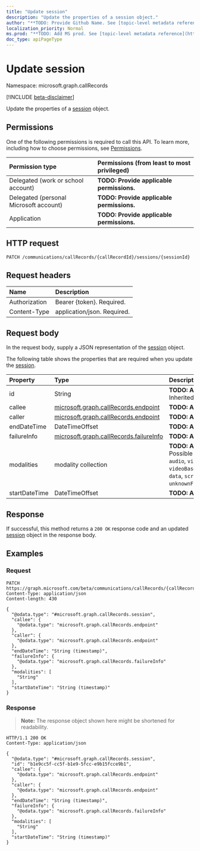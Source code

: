 ```yaml
---
title: "Update session"
description: "Update the properties of a session object."
author: "**TODO: Provide Github Name. See [topic-level metadata reference](https://msgo.azurewebsites.net/add/document/guidelines/metadata.html#topic-level-metadata)**"
localization_priority: Normal
ms.prod: "**TODO: Add MS prod. See [topic-level metadata reference](https://msgo.azurewebsites.net/add/document/guidelines/metadata.html#topic-level-metadata)**"
doc_type: apiPageType
---
```


# Update session
Namespace: microsoft.graph.callRecords

[!INCLUDE [beta-disclaimer](../../includes/beta-disclaimer.md)]

Update the properties of a [session](../resources/callrecords-session.md) object.

## Permissions
One of the following permissions is required to call this API. To learn more, including how to choose permissions, see [Permissions](/graph/permissions-reference).

|Permission type|Permissions (from least to most privileged)|
|:---|:---|
|Delegated (work or school account)|**TODO: Provide applicable permissions.**|
|Delegated (personal Microsoft account)|**TODO: Provide applicable permissions.**|
|Application|**TODO: Provide applicable permissions.**|

## HTTP request

<!-- {
  "blockType": "ignored"
}
-->
``` http
PATCH /communications/callRecords/{callRecordId}/sessions/{sessionId}
```

## Request headers
|Name|Description|
|:---|:---|
|Authorization|Bearer {token}. Required.|
|Content-Type|application/json. Required.|

## Request body
In the request body, supply a JSON representation of the [session](../resources/callrecords-session.md) object.

The following table shows the properties that are required when you update the [session](../resources/callrecords-session.md).

|Property|Type|Description|
|:---|:---|:---|
|id|String|**TODO: Add Description** Inherited from [entity](../resources/callrecords-entity.md)|
|callee|[microsoft.graph.callRecords.endpoint](../resources/callrecords-endpoint.md)|**TODO: Add Description**|
|caller|[microsoft.graph.callRecords.endpoint](../resources/callrecords-endpoint.md)|**TODO: Add Description**|
|endDateTime|DateTimeOffset|**TODO: Add Description**|
|failureInfo|[microsoft.graph.callRecords.failureInfo](../resources/callrecords-failureinfo.md)|**TODO: Add Description**|
|modalities|modality collection|**TODO: Add Description**. Possible values are: `audio`, `video`, `videoBasedScreenSharing`, `data`, `screenSharing`, `unknownFutureValue`.|
|startDateTime|DateTimeOffset|**TODO: Add Description**|



## Response

If successful, this method returns a `200 OK` response code and an updated [session](../resources/callrecords-session.md) object in the response body.

## Examples

### Request
<!-- {
  "blockType": "request",
  "name": "update_session"
}
-->
``` http
PATCH https://graph.microsoft.com/beta/communications/callRecords/{callRecordId}/sessions/{sessionId}
Content-Type: application/json
Content-length: 430

{
  "@odata.type": "#microsoft.graph.callRecords.session",
  "callee": {
    "@odata.type": "microsoft.graph.callRecords.endpoint"
  },
  "caller": {
    "@odata.type": "microsoft.graph.callRecords.endpoint"
  },
  "endDateTime": "String (timestamp)",
  "failureInfo": {
    "@odata.type": "microsoft.graph.callRecords.failureInfo"
  },
  "modalities": [
    "String"
  ],
  "startDateTime": "String (timestamp)"
}
```


### Response
>**Note:** The response object shown here might be shortened for readability.
<!-- {
  "blockType": "response",
  "truncated": true
}
-->
``` http
HTTP/1.1 200 OK
Content-Type: application/json

{
  "@odata.type": "#microsoft.graph.callRecords.session",
  "id": "b1e9cc5f-cc5f-b1e9-5fcc-e9b15fcce9b1",
  "callee": {
    "@odata.type": "microsoft.graph.callRecords.endpoint"
  },
  "caller": {
    "@odata.type": "microsoft.graph.callRecords.endpoint"
  },
  "endDateTime": "String (timestamp)",
  "failureInfo": {
    "@odata.type": "microsoft.graph.callRecords.failureInfo"
  },
  "modalities": [
    "String"
  ],
  "startDateTime": "String (timestamp)"
}
```

